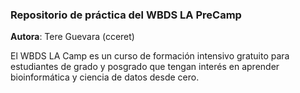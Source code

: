 ### Repositorio de práctica del WBDS LA PreCamp
**Autora**: Tere Guevara (cceret)

El WBDS LA Camp es un curso de formación intensivo gratuito para estudiantes de grado y posgrado que tengan interés en aprender 
bioinformática y ciencia de datos desde cero.

